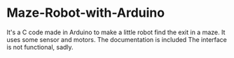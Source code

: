 # Maze-Robot-with-Arduino
It's a C code made in Arduino to make a little robot find the exit in a maze. It uses some sensor and motors. The documentation is included
The interface is not functional, sadly.
